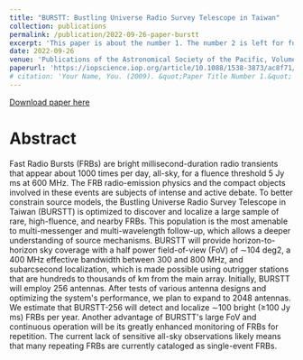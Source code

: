 ```yaml
---
title: "BURSTT: Bustling Universe Radio Survey Telescope in Taiwan"
collection: publications
permalink: /publication/2022-09-26-paper-burstt
excerpt: 'This paper is about the number 1. The number 2 is left for future work.'
date: 2022-09-26
venue: 'Publications of the Astronomical Society of the Pacific, Volume 134, Number 1039'
paperurl: 'https://iopscience.iop.org/article/10.1088/1538-3873/ac8f71/pdf'
# citation: 'Your Name, You. (2009). &quot;Paper Title Number 1.&quot; <i>Journal 1</i>. 1(1).'
---
```


<a href='https://iopscience.iop.org/article/10.1088/1538-3873/ac8f71/pdf'>Download paper here</a>
<!-- <a href='https://shen-cs.io.github/files/Lin_2022_PASP_134_094106.pdf'>Download paper here</a> -->


# Abstract
Fast Radio Bursts (FRBs) are bright millisecond-duration radio transients that appear about 1000 times per day, all-sky, for a fluence threshold 5 Jy ms at 600 MHz. The FRB radio-emission physics and the compact objects involved in these events are subjects of intense and active debate. To better constrain source models, the Bustling Universe Radio Survey Telescope in Taiwan (BURSTT) is optimized to discover and localize a large sample of rare, high-fluence, and nearby FRBs. This population is the most amenable to multi-messenger and multi-wavelength follow-up, which allows a deeper understanding of source mechanisms. BURSTT will provide horizon-to-horizon sky coverage with a half power field-of-view (FoV) of ∼104 deg2, a 400 MHz effective bandwidth between 300 and 800 MHz, and subarcsecond localization, which is made possible using outrigger stations that are hundreds to thousands of km from the main array. Initially, BURSTT will employ 256 antennas. After tests of various antenna designs and optimizing the system's performance, we plan to expand to 2048 antennas. We estimate that BURSTT-256 will detect and localize ∼100 bright (≥100 Jy ms) FRBs per year. Another advantage of BURSTT's large FoV and continuous operation will be its greatly enhanced monitoring of FRBs for repetition. The current lack of sensitive all-sky observations likely means that many repeating FRBs are currently cataloged as single-event FRBs.

<!-- Recommended citation: Your Name, You. (2009). "Paper Title Number 1." <i>Journal 1</i>. 1(1). -->